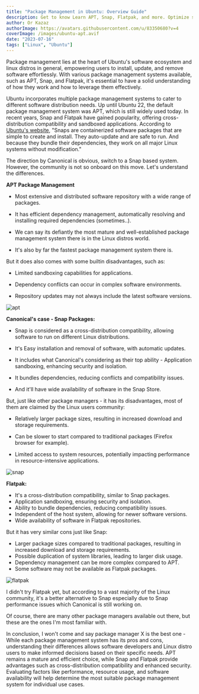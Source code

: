```yaml
---
title: "Package Management in Ubuntu: Overview Guide"
description: Get to know Learn APT, Snap, Flatpak, and more. Optimize software installation, updates, and removals in this overview guide
author: Or Kazaz
authorImage: https://avatars.githubusercontent.com/u/83350680?v=4
coverImage: /images/ubuntu-apt.avif
date: "2023-07-16"
tags: ["Linux", "Ubuntu"]
---
```


Package management lies at the heart of Ubuntu's software ecosystem and linux distros in general, empowering users to install, update, and remove software effortlessly. With various package management systems available, such as APT, Snap, and Flatpak, it's essential to have a solid understanding of how they work and how to leverage them effectively. 

Ubuntu incorporates multiple package management systems to cater to different software distribution needs. Up until Ubuntu 22, the default package management system was APT, which is still widely used today. In recent years, Snap and Flatpak have gained popularity, offering cross-distribution compatibility and sandboxed applications. According to [Ubuntu's website](https://ubuntu.com/blog/what-is-snap), "Snaps are containerized software packages that are simple to create and install. They auto-update and are safe to run. And because they bundle their dependencies, they work on all major Linux systems without modification."

The direction by Canonical is obvious, switch to a Snap based system. However, the community is not so onboard on this move. Let's understand the differences.

__APT Package Management__

- Most extensive and distributed software repository with a wide range of packages.

- It has efficient dependency management, automatically resolving and installing required dependencies (sometimes..).

- We can say its defiantly the most mature and well-established package management system there is in the Linux distros world.

- It's also by far the fastest package management system there is.

But it does also comes with some builtin disadvantages, such as:

- Limited sandboxing capabilities for applications.

- Dependency conflicts can occur in complex software environments.

- Repository updates may not always include the latest software versions.

![apt](/images/apt-install.png)


__Canonical's case - Snap Packages:__

- Snap is considered as a cross-distribution compatibility, allowing software to run on different Linux distributions.

- It's Easy installation and removal of software, with automatic updates.

- It includes what Canonical's considering as their top ability - Application sandboxing, enhancing security and isolation.

- It bundles dependencies, reducing conflicts and compatibility issues.

- And it'll have wide availability of software in the Snap Store.

But, just like other package managers - it has its disadvantages, most of them are claimed by the Linux users community:

- Relatively larger package sizes, resulting in increased download and storage requirements.

- Can be slower to start compared to traditional packages (Firefox browser for example).

- Limited access to system resources, potentially impacting performance in resource-intensive applications.


![snap](/images/snap-package-manager.webp)

__Flatpak:__

- It's a cross-distribution compatibility, similar to Snap packages.
- Application sandboxing, ensuring security and isolation.
- Ability to bundle dependencies, reducing compatibility issues.
- Independent of the host system, allowing for newer software versions.
- Wide availability of software in Flatpak repositories.

But it has very similar cons just like Snap:

- Larger package sizes compared to traditional packages, resulting in increased download and storage requirements.
- Possible duplication of system libraries, leading to larger disk usage.
- Dependency management can be more complex compared to APT.
- Some software may not be available as Flatpak packages.

![flatpak](/images/flatpak.png)

I didn't try Flatpak yet, but according to a vast majority of the Linux community, it's a better alternative to Snap especially due to Snap performance issues which Canonical is still working on.

Of course, there are many other package managers available out there, but these are the ones I'm most familiar with.

In conclusion, I won't come and say package manager X is the best one - While each package management system has its pros and cons, understanding their differences allows software developers and Linux distro users to make informed decisions based on their specific needs. APT remains a mature and efficient choice, while Snap and Flatpak provide advantages such as cross-distribution compatibility and enhanced security. Evaluating factors like performance, resource usage, and software availability will help determine the most suitable package management system for individual use cases.
